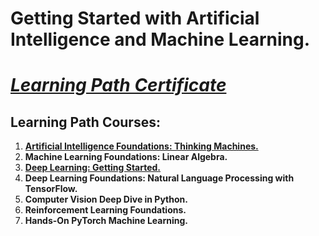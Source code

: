 # Getting Started with Artificial Intelligence and Machine Learning. 
# [*Learning Path Certificate*]()

## Learning Path Courses: 

1. [**Artificial Intelligence Foundations: Thinking Machines.**](https://github.com/alshubati99/AI-ML-Foundations/tree/master/Thinking-Machines)
2. **Machine Learning Foundations: Linear Algebra.**
3. [**Deep Learning: Getting Started.**](https://github.com/alshubati99/AI-ML-Foundations/tree/master/Deep%20Learning)
4. **Deep Learning Foundations: Natural Language Processing with TensorFlow.**
5. **Computer Vision Deep Dive in Python.**
6. **Reinforcement Learning Foundations.**
7. **Hands-On PyTorch Machine Learning.** 
